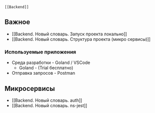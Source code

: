 	[[Backend]]

## Важное
- [[Backend. Новый словарь. Запуск проекта локально]]
- [[Backend. Новый словарь. Структура проекта (микро сервисы)]]
### Используемые приложения
- Среда разработки - Goland / VSCode
	- Goland - (Trial бесплатно)
- Отправка запросов - Postman
## Микросервисы
- [[Backend. Новый словарь. auth]]
- [[Backend. Новый словарь. ns-jest]]


